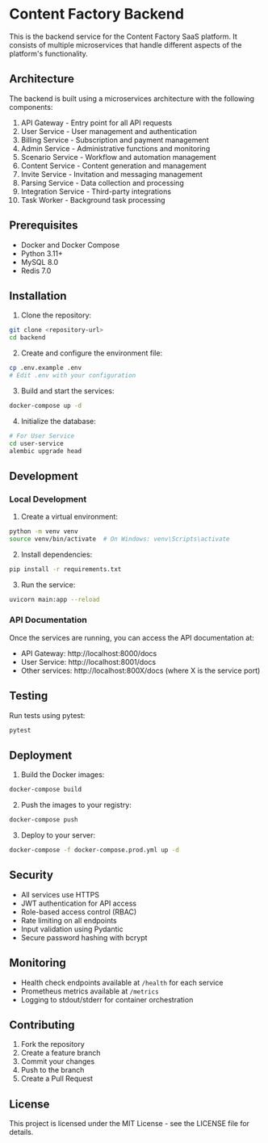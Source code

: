 # Content Factory Backend

This is the backend service for the Content Factory SaaS platform. It consists of multiple microservices that handle different aspects of the platform's functionality.

## Architecture

The backend is built using a microservices architecture with the following components:

1. API Gateway - Entry point for all API requests
2. User Service - User management and authentication
3. Billing Service - Subscription and payment management
4. Admin Service - Administrative functions and monitoring
5. Scenario Service - Workflow and automation management
6. Content Service - Content generation and management
7. Invite Service - Invitation and messaging management
8. Parsing Service - Data collection and processing
9. Integration Service - Third-party integrations
10. Task Worker - Background task processing

## Prerequisites

- Docker and Docker Compose
- Python 3.11+
- MySQL 8.0
- Redis 7.0

## Installation

1. Clone the repository:
```bash
git clone <repository-url>
cd backend
```

2. Create and configure the environment file:
```bash
cp .env.example .env
# Edit .env with your configuration
```

3. Build and start the services:
```bash
docker-compose up -d
```

4. Initialize the database:
```bash
# For User Service
cd user-service
alembic upgrade head
```

## Development

### Local Development

1. Create a virtual environment:
```bash
python -m venv venv
source venv/bin/activate  # On Windows: venv\Scripts\activate
```

2. Install dependencies:
```bash
pip install -r requirements.txt
```

3. Run the service:
```bash
uvicorn main:app --reload
```

### API Documentation

Once the services are running, you can access the API documentation at:
- API Gateway: http://localhost:8000/docs
- User Service: http://localhost:8001/docs
- Other services: http://localhost:800X/docs (where X is the service port)

## Testing

Run tests using pytest:
```bash
pytest
```

## Deployment

1. Build the Docker images:
```bash
docker-compose build
```

2. Push the images to your registry:
```bash
docker-compose push
```

3. Deploy to your server:
```bash
docker-compose -f docker-compose.prod.yml up -d
```

## Security

- All services use HTTPS
- JWT authentication for API access
- Role-based access control (RBAC)
- Rate limiting on all endpoints
- Input validation using Pydantic
- Secure password hashing with bcrypt

## Monitoring

- Health check endpoints available at `/health` for each service
- Prometheus metrics available at `/metrics`
- Logging to stdout/stderr for container orchestration

## Contributing

1. Fork the repository
2. Create a feature branch
3. Commit your changes
4. Push to the branch
5. Create a Pull Request

## License

This project is licensed under the MIT License - see the LICENSE file for details. 